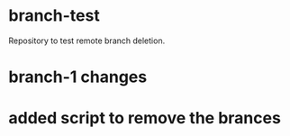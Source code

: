 # branch-test
Repository to test remote branch deletion.
# branch-1 changes
# added script to remove the brances
